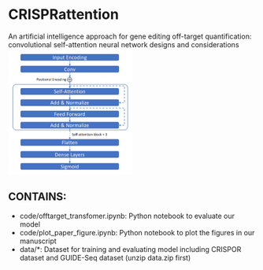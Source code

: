 # CRISPRattention
An artificial intelligence approach for gene editing off-target quantification: convolutional self-attention neural network designs and considerations
<img src="CRISPRattention.png" width = '50%' class="center" />

## CONTAINS:
* code/offtarget_transfomer.ipynb: Python notebook to evaluate our model
* code/plot_paper_figure.ipynb: Python notebook to plot the figures in our manuscript
* data/*: Dataset for training and evaluating model including CRISPOR dataset and GUIDE-Seq dataset (unzip data.zip first)
